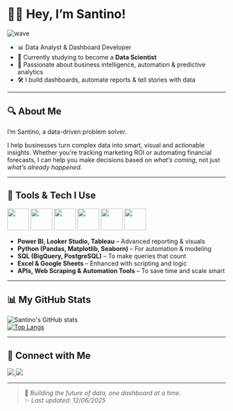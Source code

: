 # 👋🏼 Hey, I’m Santino!

![wave](https://emojipedia-us.s3.amazonaws.com/source/skype/289/waving-hand_1f44b.gif)  

- 📊 Data Analyst & Dashboard Developer  
- 🧪 Currently studying to become a **Data Scientist**  
- 🧠 Passionate about business intelligence, automation & predictive analytics  
- 🛠️ I build dashboards, automate reports & tell stories with data  

---

## 🔍 About Me

I’m Santino, a data-driven problem solver.

I help businesses turn complex data into smart, visual and actionable insights. Whether you're tracking marketing ROI or automating financial forecasts, I can help you make decisions based on *what’s coming*, not just *what’s already happened*.

---


## 💼 Tools & Tech I Use

<img src="https://github.com/user-attachments/assets/7ebe659f-fce8-4465-a596-ec75f0539568" width="50" />
<img src="https://github.com/user-attachments/assets/55b85c33-e1ba-4594-9790-ac658946737f" width="50" />
<img src="https://github.com/user-attachments/assets/52dc5a98-2832-4367-a01f-90348ff29776" width="50" />
<img src="https://github.com/user-attachments/assets/bfae9a4e-a6f5-4e84-bec1-a6a3cd4d3304" width="50" />
<img src="https://github.com/user-attachments/assets/fea91b11-8e9e-4836-af26-9d4679f1d52f" width="50" />
<img src="https://github.com/user-attachments/assets/fea91b11-8e9e-4836-af26-9d4679f1d52f" width="50" />



- **Power BI, Looker Studio, Tableau** – Advanced reporting & visuals  
- **Python (Pandas, Matplotlib, Seaborn)** – For automation & modeling  
- **SQL (BigQuery, PostgreSQL)** – To make queries that count  
- **Excel & Google Sheets** – Enhanced with scripting and logic  
- **APIs, Web Scraping & Automation Tools** – To save time and scale smart

---

## 📊 My GitHub Stats

![Santino's GitHub stats](https://github-readme-stats.vercel.app/api?username=santinodr&show_icons=true&theme=radical)  
[![Top Langs](https://github-readme-stats.vercel.app/api/top-langs/?username=santinodr&layout=compact&theme=radical)](https://github.com/anuraghazra/github-readme-stats)

---

## 🔗 Connect with Me

<a href="https://www.linkedin.com/in/santinodr/" target="_blank">
  <img src="https://img.shields.io/badge/LinkedIn-blue?style=for-the-badge&logo=linkedin&logoColor=white" />
</a>
<a href="mailto:drsantinodr@gmail.com" target="_blank">
  <img src="https://img.shields.io/badge/Gmail-red?style=for-the-badge&logo=gmail&logoColor=white" />
</a>

---

> 🚀 *Building the future of data, one dashboard at a time.*  
> ✨ *Last updated: 12/06/2025*
